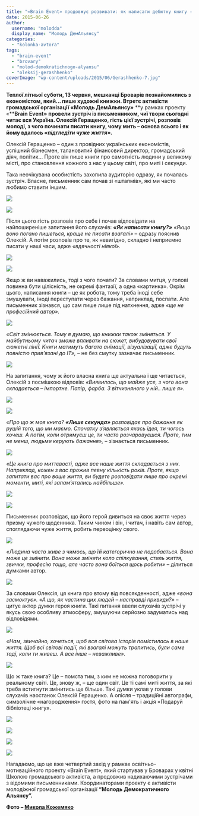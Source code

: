 ```yaml
---
title: "«Brain Event» продовжує розвивати: як написати дебютну книгу - поради від... економіста"
date: 2015-06-26
author: 
  username: "molodda"
  display_name: "Молодь ДемАльянсу"
categories: 
  - "kolonka-avtora"
tags: 
  - "brain-event"
  - "brovary"
  - "molod-demokratichnogo-alyansu"
  - "oleksij-gerashhenko"
coverImage: "wp-content/uploads/2015/06/Gerashhenko-7.jpg"
---
```


**Теплої літньої суботи, 13 червня, мешканці Броварів познайомились з економістом, який… пише художні книжки. Втретє активісти громадської організації «Молодь ДемАльянсу»** **у рамках проекту «****Brain** **Event»** **провели зустріч із письменником, чиї твори сьогодні читає вся Україна. Олексій Геращенко, гість цієї зустрічі, розповів молоді, з чого починати писати книгу, чому мить – основа всього і як йому вдалось _«підгледіти чуже життя»._**

Олексій Геращенко – один з провідних українських економістів, успішний бізнесмен, талановитий фінансовий директор, громадський діяч, політик… Проте він пише книги про самотність людини у великому місті, про становлення кожного з нас у цьому світі, про миті і секунди.

Така неочікувана особистість захопила аудиторію одразу, як почалась зустріч. Власне, письменник сам почав зі «штапмів», які ми часто любимо ставити іншим.

[![](https://mpz.brovary.org/wp-content/uploads/2015/06/Gerashhenko-2.jpg)](https://mpz.brovary.org/wp-content/uploads/2015/06/Gerashhenko-2.jpg)

[![](https://mpz.brovary.org/wp-content/uploads/2015/06/Gerashhenko-3.jpg)](https://mpz.brovary.org/wp-content/uploads/2015/06/Gerashhenko-3.jpg)

Після цього гість розповів про себе і почав відповідати на найпоширеніше запитання його слухачів: **_«Як написати книгу?»_** _«Якщо воно погано пишеться, краще не писати взагалі»_ – одразу пояснив Олексій. А потім розповів про те, як невигідно, складно і неприємно писати у наші часи, адже _«вдячності ніякої»._

[![](https://mpz.brovary.org/wp-content/uploads/2015/06/Gerashhenko-4.jpg)](https://mpz.brovary.org/wp-content/uploads/2015/06/Gerashhenko-4.jpg)

[![](https://mpz.brovary.org/wp-content/uploads/2015/06/Gerashhenko-5.jpg)](https://mpz.brovary.org/wp-content/uploads/2015/06/Gerashhenko-5.jpg)

Якщо ж ви наважились, тоді з чого почати? За словами митця, у голові повинна бути цілісність, не окремі фантазії, а одна «картинка». Окрім цього, написання книги – це як робота, тому треба іноді себе змушувати, іноді переступати через бажання, наприклад, поспати. Але письменник зізнався, що сам пише лише під натхнення, адже _«ще не професійний автор»._

[![](https://mpz.brovary.org/wp-content/uploads/2015/06/Gerashhenko-6.jpg)](https://mpz.brovary.org/wp-content/uploads/2015/06/Gerashhenko-6.jpg)

_«Світ змінюється. Тому я думаю, що книжки також зміняться. У майбутньому читач зможе впливати на сюжет, вибудовувати свої сюжетні лінії. Книги матимуть багато анімації, візуалізації, адже будуть повністю прив’язані до ІТ»,_ – не без смутку зазначає письменник.

[![](https://mpz.brovary.org/wp-content/uploads/2015/06/Gerashhenko-7.jpg)](https://mpz.brovary.org/wp-content/uploads/2015/06/Gerashhenko-7.jpg)

На запитання, чому ж його власна книга ще актуальна і ще читається, Олексій з посмішкою відповів: _«Виявилось, що майже усе, з чого вона складається – імпортне. Папір, фарба. З вітчизняного у ній.. лише я»._

[![](https://mpz.brovary.org/wp-content/uploads/2015/06/Gerashhenko-8.jpg)](https://mpz.brovary.org/wp-content/uploads/2015/06/Gerashhenko-8.jpg)

[![](https://mpz.brovary.org/wp-content/uploads/2015/06/Gerashhenko-9.jpg)](https://mpz.brovary.org/wp-content/uploads/2015/06/Gerashhenko-9.jpg)

_«Про що ж моя книга? **«Лише секунда»** розповідає про бажання як рушій того, що ми маємо. Спочатку з’являється якась ідея, ти чогось хочеш. А потім, коли отримуєш це, ти часто розчаровуєшся. Проте, тим не менш, людьми керують бажання»,_ – зізнається письменник.

[![](https://mpz.brovary.org/wp-content/uploads/2015/06/Gerashhenko-10.jpg)](https://mpz.brovary.org/wp-content/uploads/2015/06/Gerashhenko-10.jpg)

_«Це книга про миттєвості, адже все наше життя складається з них. Наприклад, кожен з вас прожив певну кількість років. Проте, якщо запитати вас про ваше життя, ви будете розповідати лише про окремі моменти, миті, які запам’ятались найбільше»._

[![](https://mpz.brovary.org/wp-content/uploads/2015/06/Gerashhenko-11.jpg)](https://mpz.brovary.org/wp-content/uploads/2015/06/Gerashhenko-11.jpg)

[![](https://mpz.brovary.org/wp-content/uploads/2015/06/Gerashhenko-12.jpg)](https://mpz.brovary.org/wp-content/uploads/2015/06/Gerashhenko-12.jpg)

Письменник розповідає, що його герой дивиться на своє життя через призму чужого щоденника. Таким чином і він, і читач, і навіть сам автор, споглядаючи чуже життя, робить переоцінку свого.

[![](https://mpz.brovary.org/wp-content/uploads/2015/06/Gerashhenko-13.jpg)](https://mpz.brovary.org/wp-content/uploads/2015/06/Gerashhenko-13.jpg)

_«Людина часто живе з чимось, що їй категорично не подобається. Вона може це змінити. Вона може змінити коло спілкування, стиль життя, звички, професію тощо, але часто вона боїться щось робити»_ – ділиться думками автор.

[![](https://mpz.brovary.org/wp-content/uploads/2015/06/Gerashhenko-17.jpg)](https://mpz.brovary.org/wp-content/uploads/2015/06/Gerashhenko-17.jpg)

За словами Олексія, ця книга про втому від повсякденності, адже _«вона засмоктує». «А що, як частина цих людей – насправді привиди?»_ – цитує актор думки героя книги. Такі питання ввели слухачів зустрічі у якусь свою особливу атмосферу, змушуючи серйозно задуматись над відповідями.

[![](https://mpz.brovary.org/wp-content/uploads/2015/06/Gerashhenko-14.jpg)](https://mpz.brovary.org/wp-content/uploads/2015/06/Gerashhenko-14.jpg)

_«Нам, звичайно, хочеться, щоб вся світова історія помістилась в наше життя. Щоб всі світові події, які взагалі можуть трапитись, були саме тоді, коли ти живеш. А все інше – неважливе»._

[![](https://mpz.brovary.org/wp-content/uploads/2015/06/Gerashhenko-15.jpg)](https://mpz.brovary.org/wp-content/uploads/2015/06/Gerashhenko-15.jpg)

Що ж таке книга? Це – помста тим, з ким не можна поговорити у реальному світі. Це, знову ж, – ще один світ. Це ті самі миті життя, за які треба встигнути змінитись ще більше. Такі думки уклав у голови слухачів наостанок Олексій Геращенко. А опісля – традиційні автографи, символічне «нагородження» гостя, фото на пам'ять і акція «Подаруй бібліотеці книгу».

[![](https://mpz.brovary.org/wp-content/uploads/2015/06/Gerashhenko-18.jpg)](https://mpz.brovary.org/wp-content/uploads/2015/06/Gerashhenko-18.jpg)

[![](https://mpz.brovary.org/wp-content/uploads/2015/06/Gerashhenko-19.jpg)](https://mpz.brovary.org/wp-content/uploads/2015/06/Gerashhenko-19.jpg)

[![](https://mpz.brovary.org/wp-content/uploads/2015/06/Gerashhenko-20.jpg)](https://mpz.brovary.org/wp-content/uploads/2015/06/Gerashhenko-20.jpg)

[![](https://mpz.brovary.org/wp-content/uploads/2015/06/Gerashhenko-1.jpg)](https://mpz.brovary.org/wp-content/uploads/2015/06/Gerashhenko-1.jpg)

Нагадаємо, що це вже четвертий захід у рамках освітньо-мотиваційного проекту «Brain Event», який стартував у Броварах у квітні Школою громадського активіста, а продовжив надихаючими зустрічами з відомими письменниками. Координаторами проекту є активісти молодіжної громадської організації **“Молодь Демократичного Альянсу”.**

**Фото – [**М**икола Кожемяко](http://fotokray.com.ua)**
